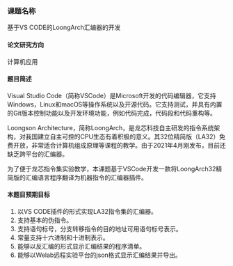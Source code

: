 ### 课题名称
基于VS CODE的LoongArch汇编器的开发

#### 论文研究方向
计算机应用

#### 题目简述
Visual Studio Code（简称VSCode）是Microsoft开发的代码编辑器，它支持Windows，Linux和macOS等操作系统以及开源代码。它支持测试，并具有内置的Git版本控制功能以及开发环境功能，例如代码完成，代码段和代码重构等。

Loongson Architecture，简称LoongArch，是龙芯科技自主研发的指令系统架构，对我国建立自主可控的CPU生态有着积极的意义。其32位精简版（LA32）免费开放，非常适合计算机组成原理等课程的教学。由于2021年4月刚发布，目前还缺乏跨平台的汇编器。

为了便于龙芯指令集实验教学，本课题基于VSCode开发一款将LoongArch32精简版的汇编语言程序翻译为机器指令的汇编器插件。

#### 本题目预期目标
1. 以VS CODE插件的形式实现LA32指令集的汇编器。
2. 支持基本的伪指令。
3. 支持语句标号，分支转移指令的目的地址可用语句标号表示。
4. 常量支持十六进制和十进制表示。
5. 能够以反汇编的形式显示汇编结果的程序清单。
6. 能够以Welab远程实验平台的json格式显示汇编结果并导出。